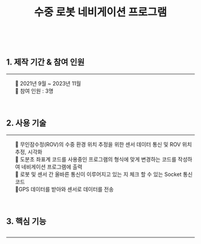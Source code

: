 
<!-- ![header](https://capsule-render.vercel.app/api?type=waving&color=auto&height=300&section=header&text=PeaceKim%20World!&fontSize=90) -->
<div align="center">
    <h1 class="notion-title"> 수중 로봇 네비게이션 프로그램</h1>
</div>    
<div>
    <br><br><br>
    <h2>1. 제작 기간 & 참여 인원</h2>
    <hr>
    <ul>
        🔘 2021년 9월 ~ 2023년 11월<br>
        🔘 참여 인원 : 3명<br> 
    </ul>
    <br>
    <h2>2. 사용 기술 </h2>
    <hr>
    <ul>
    <!-- 하이퍼링크 연결해 각 각 코드로 이동 예정 -->
        🔘 무인잠수정(ROV)의 수중 환경 위치 추정을 위한 센서 데이터 통신 및 ROV 위치 추정, 시각화 <br>
        🔘 도분초 좌표계 코드를 사용중인 프로그램의 형식에 맞게 변경하는 코드를 작성하여 네비게이션 프로그램에 출력 <br>
        🔘 로봇 및 센서 간 올바른 통신이 이루어지고 있는 지 체크 할 수 있는 Socket 통신 코드  <br>
        🔘GPS 데이터를 받아와 센서로 데이터를 전송 <br>
    </ul>
    <br>
    <h2>3. 핵심 기능 <h2>
    <hr>
    


</div>
